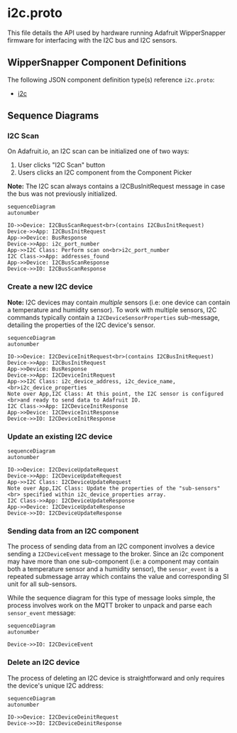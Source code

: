 
# i2c.proto

This file details the API used by hardware running Adafruit WipperSnapper firmware for interfacing with the I2C bus and I2C sensors.

## WipperSnapper Component Definitions

The following JSON component definition type(s) reference `i2c.proto`:
* [i2c](https://github.com/adafruit/Wippersnapper_Components/tree/main/components/i2c)

## Sequence Diagrams

### I2C Scan

On Adafruit.io, an I2C scan can be initialized one of two ways:
1) User clicks "I2C Scan" button 
2) Users clicks an I2C component from the Component Picker

**Note:** The I2C scan always contains a I2CBusInitRequest message in case the bus was not previously initialized.

```mermaid
sequenceDiagram
autonumber

IO->>Device: I2CBusScanRequest<br>(contains I2CBusInitRequest)
Device->>App: I2CBusInitRequest
App->>Device: BusResponse
Device->>App: i2c_port_number
App->>I2C Class: Perform scan on<br>i2c_port_number 
I2C Class->>App: addresses_found
App->>Device: I2CBusScanResponse
Device->>IO: I2CBusScanResponse
```

### Create a new I2C device

**Note:** I2C devices may contain _multiple_ sensors (i.e: one device can contain a temperature and humidity sensor).  To work with multiple sensors, I2C commands typically contain a `I2CDeviceSensorProperties` sub-message, detailing the properties of the I2C device's sensor.

```mermaid
sequenceDiagram
autonumber

IO->>Device: I2CDeviceInitRequest<br>(contains I2CBusInitRequest)
Device->>App: I2CBusInitRequest
App->>Device: BusResponse
Device->>App: I2CDeviceInitRequest
App->>I2C Class: i2c_device_address, i2c_device_name,<br>i2c_device_properties
Note over App,I2C Class: At this point, the I2C sensor is configured <br>and ready to send data to Adafruit IO.
I2C Class->>App: I2CDeviceInitResponse
App->>Device: I2CDeviceInitResponse
Device->>IO: I2CDeviceInitResponse
```

### Update an existing I2C device

```mermaid
sequenceDiagram
autonumber

IO->>Device: I2CDeviceUpdateRequest
Device->>App: I2CDeviceUpdateRequest
App->>I2C Class: I2CDeviceUpdateRequest
Note over App,I2C Class: Update the properties of the "sub-sensors" <br> specified within i2c_device_properties array.
I2C Class->>App: I2CDeviceUpdateResponse
App->>Device: I2CDeviceUpdateResponse
Device->>IO: I2CDeviceUpdateResponse
```

### Sending data from an I2C component

The process of sending data from an I2C component involves a device sending a `I2CDeviceEvent` message to the broker. Since an i2c component may have more than one sub-component (i.e: a component may contain both a temperature sensor and a humidity sensor), the `sensor_event` is a repeated submessage array which contains the value and corresponding SI unit for all sub-sensors.

While the sequence diagram for this type of message looks simple, the process involves work on the MQTT broker to unpack and parse each `sensor_event` message:

```mermaid
sequenceDiagram
autonumber

Device->>IO: I2CDeviceEvent
```


### Delete an I2C device

The process of deleting an I2C device is straightforward and only requires the device's unique I2C address:

```mermaid
sequenceDiagram
autonumber

IO->>Device: I2CDeviceDeinitRequest
Device->>IO: I2CDeviceDeinitResponse
```


